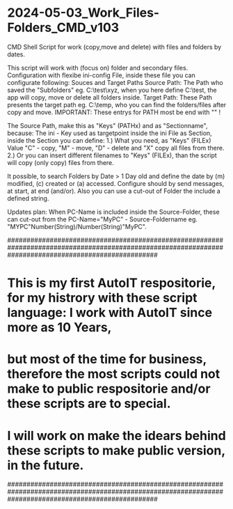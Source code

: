 # 2024-05-03_Work_Files-Folders_CMD_v103
 CMD Shell Script for work (copy,move and delete) with files and folders by dates.

This script will work with (focus on) folder and secondary files.
Configuration with flexibe ini-config File, inside these file you can configurate following:
Souces and Target Paths
Source Path: The Path who saved the "Subfolders" eg. C:\test\xyz\, when you here define C:\test\, the app will copy, move or delete all folders inside.
Target Path: These Path presents the target path eg. C:\temp\, who you can find the folders/files after copy and move.
IMPORTANT: These entrys for PATH most be end with "\" !

The Source Path, make this as "Keys" (PATHx) and as "Sectionname", because:
The ini - Key used as targetpoint inside the ini File as Section, inside the Section you can define:
1.) What you need, as "Keys" (FILEx) Value "C" - copy, "M" - move, "D" - delete and "X" copy all files from there.
2.) Or you can insert different filenames to "Keys" (FILEx), than the script will copy (only copy) files from there.

It possible, to search Folders by Date > 1 Day old and define the date by (m) modified, (c) created or (a) accessed.
Configure should by send messages, at start, at end (and/or).
Also you can use a cut-out of Folder the include a defined string.

Updates plan:
When PC-Name is included inside the Source-Folder, these can cut-out from the PC-Name="MyPC" - Source-Foldername eg. "MYPC"Number(String)/Number(String)"MyPC".


#######################################################################################################################################################
# This is my first AutoIT respositorie, for my histrory with these script language: I work with AutoIT since more as 10 Years,
# but most of the time for business, therefore the most scripts could not make to public respositorie and/or these scripts are to special.
#
# I will work on make the idears behind these scripts to make public version, in the future.
#######################################################################################################################################################
